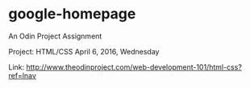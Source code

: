 # google-homepage
An Odin Project Assignment


Project: HTML/CSS
April 6, 2016, Wednesday

Link: http://www.theodinproject.com/web-development-101/html-css?ref=lnav